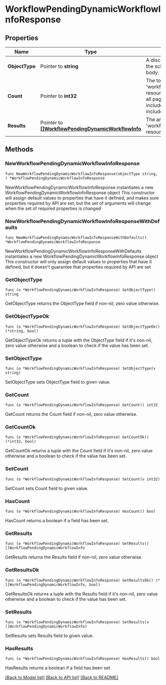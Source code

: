 # WorkflowPendingDynamicWorkflowInfoResponse

## Properties

Name | Type | Description | Notes
------------ | ------------- | ------------- | -------------
**ObjectType** | Pointer to **string** | A discriminator value to disambiguate the schema of a HTTP GET response body. | 
**Count** | Pointer to **int32** | The total number of &#39;workflow.PendingDynamicWorkflowInfo&#39; resources matching the request, accross all pages. The &#39;Count&#39; attribute is included when the HTTP GET request includes the &#39;$inlinecount&#39; parameter. | [optional] 
**Results** | Pointer to [**[]WorkflowPendingDynamicWorkflowInfo**](workflow.PendingDynamicWorkflowInfo.md) | The array of &#39;workflow.PendingDynamicWorkflowInfo&#39; resources matching the request. | [optional] 

## Methods

### NewWorkflowPendingDynamicWorkflowInfoResponse

`func NewWorkflowPendingDynamicWorkflowInfoResponse(objectType string, ) *WorkflowPendingDynamicWorkflowInfoResponse`

NewWorkflowPendingDynamicWorkflowInfoResponse instantiates a new WorkflowPendingDynamicWorkflowInfoResponse object
This constructor will assign default values to properties that have it defined,
and makes sure properties required by API are set, but the set of arguments
will change when the set of required properties is changed

### NewWorkflowPendingDynamicWorkflowInfoResponseWithDefaults

`func NewWorkflowPendingDynamicWorkflowInfoResponseWithDefaults() *WorkflowPendingDynamicWorkflowInfoResponse`

NewWorkflowPendingDynamicWorkflowInfoResponseWithDefaults instantiates a new WorkflowPendingDynamicWorkflowInfoResponse object
This constructor will only assign default values to properties that have it defined,
but it doesn't guarantee that properties required by API are set

### GetObjectType

`func (o *WorkflowPendingDynamicWorkflowInfoResponse) GetObjectType() string`

GetObjectType returns the ObjectType field if non-nil, zero value otherwise.

### GetObjectTypeOk

`func (o *WorkflowPendingDynamicWorkflowInfoResponse) GetObjectTypeOk() (*string, bool)`

GetObjectTypeOk returns a tuple with the ObjectType field if it's non-nil, zero value otherwise
and a boolean to check if the value has been set.

### SetObjectType

`func (o *WorkflowPendingDynamicWorkflowInfoResponse) SetObjectType(v string)`

SetObjectType sets ObjectType field to given value.


### GetCount

`func (o *WorkflowPendingDynamicWorkflowInfoResponse) GetCount() int32`

GetCount returns the Count field if non-nil, zero value otherwise.

### GetCountOk

`func (o *WorkflowPendingDynamicWorkflowInfoResponse) GetCountOk() (*int32, bool)`

GetCountOk returns a tuple with the Count field if it's non-nil, zero value otherwise
and a boolean to check if the value has been set.

### SetCount

`func (o *WorkflowPendingDynamicWorkflowInfoResponse) SetCount(v int32)`

SetCount sets Count field to given value.

### HasCount

`func (o *WorkflowPendingDynamicWorkflowInfoResponse) HasCount() bool`

HasCount returns a boolean if a field has been set.

### GetResults

`func (o *WorkflowPendingDynamicWorkflowInfoResponse) GetResults() []WorkflowPendingDynamicWorkflowInfo`

GetResults returns the Results field if non-nil, zero value otherwise.

### GetResultsOk

`func (o *WorkflowPendingDynamicWorkflowInfoResponse) GetResultsOk() (*[]WorkflowPendingDynamicWorkflowInfo, bool)`

GetResultsOk returns a tuple with the Results field if it's non-nil, zero value otherwise
and a boolean to check if the value has been set.

### SetResults

`func (o *WorkflowPendingDynamicWorkflowInfoResponse) SetResults(v []WorkflowPendingDynamicWorkflowInfo)`

SetResults sets Results field to given value.

### HasResults

`func (o *WorkflowPendingDynamicWorkflowInfoResponse) HasResults() bool`

HasResults returns a boolean if a field has been set.


[[Back to Model list]](../README.md#documentation-for-models) [[Back to API list]](../README.md#documentation-for-api-endpoints) [[Back to README]](../README.md)


